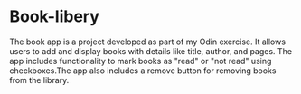 # Book-libery
The book app is a project developed as part of my Odin exercise. It allows users to add and display books with details like title, author, and pages. The app includes functionality to mark books as "read" or "not read" using checkboxes.The app also includes a remove button for removing books from the library.